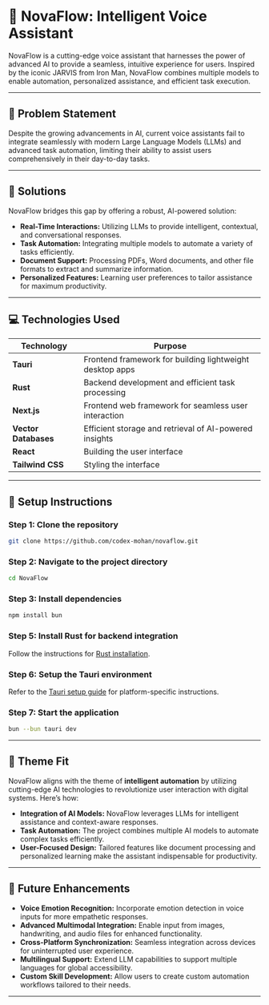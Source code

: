 


# 📝 NovaFlow: Intelligent Voice Assistant

NovaFlow is a cutting-edge voice assistant that harnesses the power of advanced AI to provide a seamless, intuitive experience for users. Inspired by the iconic JARVIS from Iron Man, NovaFlow combines multiple models to enable automation, personalized assistance, and efficient task execution.

---

## 🚩 Problem Statement

Despite the growing advancements in AI, current voice assistants fail to integrate seamlessly with modern Large Language Models (LLMs) and advanced task automation, limiting their ability to assist users comprehensively in their day-to-day tasks.

---

## 🌟 Solutions

NovaFlow bridges this gap by offering a robust, AI-powered solution:

- **Real-Time Interactions:** Utilizing LLMs to provide intelligent, contextual, and conversational responses.
- **Task Automation:** Integrating multiple models to automate a variety of tasks efficiently.
- **Document Support:** Processing PDFs, Word documents, and other file formats to extract and summarize information.
- **Personalized Features:** Learning user preferences to tailor assistance for maximum productivity.

---

## 💻 Technologies Used

| **Technology**       | **Purpose**                                              |
| -------------------- | -------------------------------------------------------- |
| **Tauri**            | Frontend framework for building lightweight desktop apps |
| **Rust**             | Backend development and efficient task processing        |
| **Next.js**          | Frontend web framework for seamless user interaction     |
| **Vector Databases** | Efficient storage and retrieval of AI-powered insights   |
| **React**            | Building the user interface                              |
| **Tailwind CSS**     | Styling the interface                                    |

---

## 🔧 Setup Instructions

### Step 1: Clone the repository

```bash
git clone https://github.com/codex-mohan/novaflow.git
```

### Step 2: Navigate to the project directory

```bash
cd NovaFlow
```

### Step 3: Install dependencies

```bash
npm install bun
```

### Step 5: Install Rust for backend integration

Follow the instructions for [Rust installation](https://www.rust-lang.org/tools/install).

### Step 6: Setup the Tauri environment

Refer to the [Tauri setup guide](https://tauri.app/) for platform-specific instructions.

### Step 7: Start the application

```bash
bun --bun tauri dev
```

---

## 🎯 Theme Fit

NovaFlow aligns with the theme of **intelligent automation** by utilizing cutting-edge AI technologies to revolutionize user interaction with digital systems. Here’s how:

- **Integration of AI Models:** NovaFlow leverages LLMs for intelligent assistance and context-aware responses.
- **Task Automation:** The project combines multiple AI models to automate complex tasks efficiently.
- **User-Focused Design:** Tailored features like document processing and personalized learning make the assistant indispensable for productivity.

---

## 🔮 Future Enhancements

- **Voice Emotion Recognition:** Incorporate emotion detection in voice inputs for more empathetic responses.
- **Advanced Multimodal Integration:** Enable input from images, handwriting, and audio files for enhanced functionality.
- **Cross-Platform Synchronization:** Seamless integration across devices for uninterrupted user experience.
- **Multilingual Support:** Extend LLM capabilities to support multiple languages for global accessibility.
- **Custom Skill Development:** Allow users to create custom automation workflows tailored to their needs.

---
